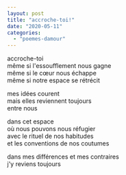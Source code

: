 ```yaml
---
layout: post
title: "accroche-toi!"
date: "2020-05-11"
categories: 
  - "poemes-damour"
---
```


accroche-toi  
même si l'essoufflement nous gagne  
même si le cœur nous échappe  
même si notre espace se rétrécit

mes idées courent  
mais elles reviennent toujours  
entre nous

dans cet espace  
où nous pouvons nous réfugier  
avec le rituel de nos habitudes  
et les conventions de nos coutumes

dans mes différences et mes contraires  
j'y reviens toujours
